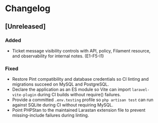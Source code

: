 # Changelog

## [Unreleased]
### Added
- Ticket message visibility controls with API, policy, Filament resource, and observability for internal notes. (E1-F5-I1)
### Fixed
- Restore Pint compatibility and database credentials so CI linting and migrations succeed on MySQL and PostgreSQL.
- Declare the application as an ES module so Vite can import `laravel-vite-plugin` during CI builds without require() failures.
- Provide a committed `.env.testing` profile so `php artisan test` can run against SQLite during CI without requiring MySQL.
- Point PHPStan to the maintained Larastan extension file to prevent missing-include failures during linting.
